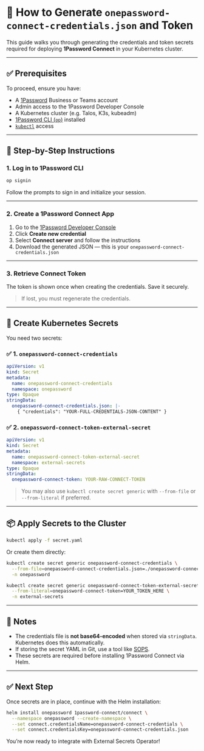 # 🔐 How to Generate `onepassword-connect-credentials.json` and Token

This guide walks you through generating the credentials and token secrets required for deploying **1Password Connect** in your Kubernetes cluster.

---

## ✅ Prerequisites

To proceed, ensure you have:

- A [1Password](https://1password.com) Business or Teams account
- Admin access to the 1Password Developer Console
- A Kubernetes cluster (e.g. Talos, K3s, kubeadm)
- [1Password CLI (`op`)](https://developer.1password.com/docs/cli/get-started/) installed
- [`kubectl`](https://kubernetes.io/docs/tasks/tools/) access

---

## 🧩 Step-by-Step Instructions

### 1. Log in to 1Password CLI

```bash
op signin
```

Follow the prompts to sign in and initialize your session.

---

### 2. Create a 1Password Connect App

1. Go to the [1Password Developer Console](https://developer.1password.com/keys/)
2. Click **Create new credential**
3. Select **Connect server** and follow the instructions
4. Download the generated JSON — this is your `onepassword-connect-credentials.json`

---

### 3. Retrieve Connect Token

The token is shown once when creating the credentials. Save it securely.

> If lost, you must regenerate the credentials.

---

## 🔐 Create Kubernetes Secrets

You need two secrets:

### ✅ 1. `onepassword-connect-credentials`

```yaml
apiVersion: v1
kind: Secret
metadata:
  name: onepassword-connect-credentials
  namespace: onepassword
type: Opaque
stringData:
  onepassword-connect-credentials.json: |-
    { "credentials": "YOUR-FULL-CREDENTIALS-JSON-CONTENT" }
```

### ✅ 2. `onepassword-connect-token-external-secret`

```yaml
apiVersion: v1
kind: Secret
metadata:
  name: onepassword-connect-token-external-secret
  namespace: external-secrets
type: Opaque
stringData:
  onepassword-connect-token: YOUR-RAW-CONNECT-TOKEN
```

> You may also use `kubectl create secret generic` with `--from-file` or `--from-literal` if preferred.

---

## 📦 Apply Secrets to the Cluster

```bash
kubectl apply -f secret.yaml
```

Or create them directly:

```bash
kubectl create secret generic onepassword-connect-credentials \
  --from-file=onepassword-connect-credentials.json=./onepassword-connect-credentials.json \
  -n onepassword

kubectl create secret generic onepassword-connect-token-external-secret \
  --from-literal=onepassword-connect-token=YOUR_TOKEN_HERE \
  -n external-secrets
```

---

## 📎 Notes

- The credentials file is **not base64-encoded** when stored via `stringData`. Kubernetes does this automatically.
- If storing the secret YAML in Git, use a tool like [SOPS](https://github.com/getsops/sops).
- These secrets are required before installing 1Password Connect via Helm.

---

## ✅ Next Step

Once secrets are in place, continue with the Helm installation:

```bash
helm install onepassword 1password-connect/connect \
  --namespace onepassword --create-namespace \
  --set connect.credentialsName=onepassword-connect-credentials \
  --set connect.credentialsKey=onepassword-connect-credentials.json
```

You’re now ready to integrate with External Secrets Operator!

